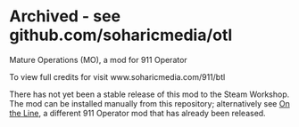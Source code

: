 # Archived - see github.com/soharicmedia/otl

Mature Operations (MO), a mod for 911 Operator
<p>To view full credits for visit www.soharicmedia.com/911/btl</p>
<p>There has not yet been a stable release of this mod to the Steam Workshop. The mod can be installed manually from this repository; alternatively see <a href="/soharicmedia/otl">On the Line</a>, a different 911 Operator mod that has already been released.</p>
